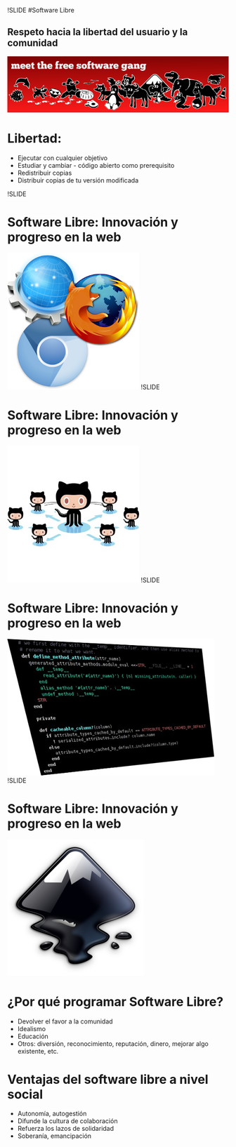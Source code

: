 !SLIDE
#Software Libre
## Respeto hacia la libertad del usuario y la comunidad
![fsf_gang](fsf-gang.png)

<!SLIDE bullets incremental transition=fade>
# Libertad: #
* Ejecutar con cualquier objetivo
* Estudiar y cambiar - código abierto como prerequisito
* Redistribuir copias
* Distribuir copias de tu versión modificada

!SLIDE
# Software Libre: Innovación y progreso en la web #
![Browsers](browsers.png)
!SLIDE
# Software Libre: Innovación y progreso en la web #
![Desarrollo distribuído](octocats.jpg)
!SLIDE
# Software Libre: Innovación y progreso en la web #
![Estudio del código fuente](code.jpg)
!SLIDE
# Software Libre: Innovación y progreso en la web #
![Creatividad](inkscape.png)

<!SLIDE bullets incremental transition=fade>
# ¿Por qué programar Software Libre?

 * Devolver el favor a la comunidad
 * Idealismo
 * Educación
 * Otros: diversión, reconocimiento, reputación, dinero, mejorar algo existente, etc.

<!SLIDE bullets incremental transition=fade>
# Ventajas del software libre a nivel social
* Autonomía, autogestión
* Difunde la cultura de colaboración
* Refuerza los lazos de solidaridad
* Soberanía, emancipación